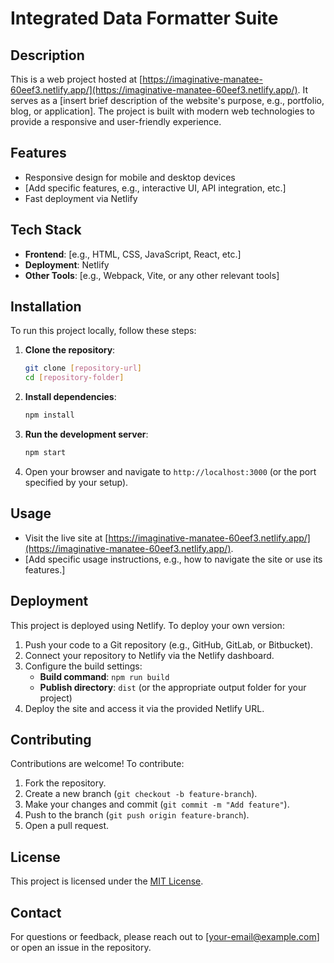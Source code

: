 # Integrated Data Formatter Suite

## Description
This is a web project hosted at [https://imaginative-manatee-60eef3.netlify.app/](https://imaginative-manatee-60eef3.netlify.app/). It serves as a [insert brief description of the website's purpose, e.g., portfolio, blog, or application]. The project is built with modern web technologies to provide a responsive and user-friendly experience.

## Features
- Responsive design for mobile and desktop devices
- [Add specific features, e.g., interactive UI, API integration, etc.]
- Fast deployment via Netlify

## Tech Stack
- **Frontend**: [e.g., HTML, CSS, JavaScript, React, etc.]
- **Deployment**: Netlify
- **Other Tools**: [e.g., Webpack, Vite, or any other relevant tools]

## Installation
To run this project locally, follow these steps:

1. **Clone the repository**:
   ```bash
   git clone [repository-url]
   cd [repository-folder]
   ```

2. **Install dependencies**:
   ```bash
   npm install
   ```

3. **Run the development server**:
   ```bash
   npm start
   ```

4. Open your browser and navigate to `http://localhost:3000` (or the port specified by your setup).

## Usage
- Visit the live site at [https://imaginative-manatee-60eef3.netlify.app/](https://imaginative-manatee-60eef3.netlify.app/).
- [Add specific usage instructions, e.g., how to navigate the site or use its features.]

## Deployment
This project is deployed using Netlify. To deploy your own version:

1. Push your code to a Git repository (e.g., GitHub, GitLab, or Bitbucket).
2. Connect your repository to Netlify via the Netlify dashboard.
3. Configure the build settings:
   - **Build command**: `npm run build`
   - **Publish directory**: `dist` (or the appropriate output folder for your project)
4. Deploy the site and access it via the provided Netlify URL.

## Contributing
Contributions are welcome! To contribute:
1. Fork the repository.
2. Create a new branch (`git checkout -b feature-branch`).
3. Make your changes and commit (`git commit -m "Add feature"`).
4. Push to the branch (`git push origin feature-branch`).
5. Open a pull request.

## License
This project is licensed under the [MIT License](LICENSE).

## Contact
For questions or feedback, please reach out to [your-email@example.com] or open an issue in the repository.
